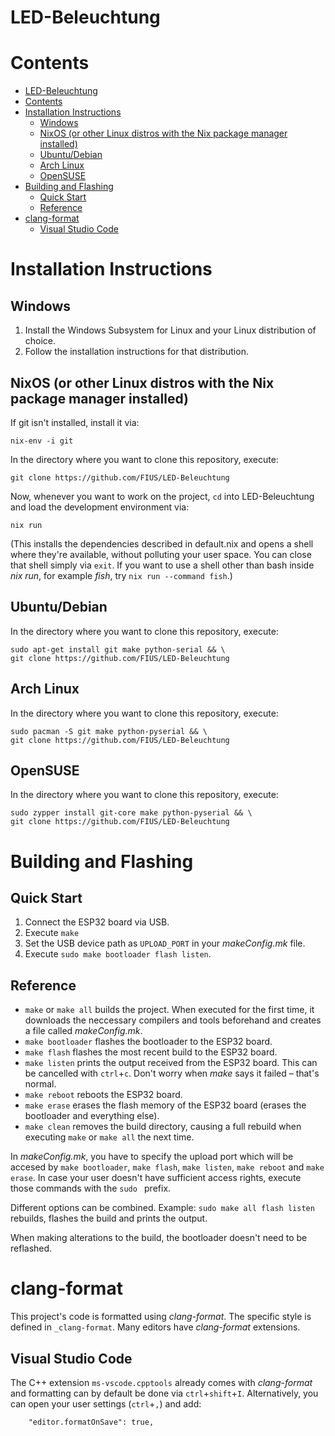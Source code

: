 
# LED-Beleuchtung

# Contents
- [LED-Beleuchtung](#led-beleuchtung)
- [Contents](#contents)
- [Installation Instructions](#installation-instructions)
    - [Windows](#windows)
    - [NixOS (or other Linux distros with the Nix package manager installed)](#nixos-or-other-linux-distros-with-the-nix-package-manager-installed)
    - [Ubuntu/Debian](#ubuntu-debian)
    - [Arch Linux](#arch-linux)
    - [OpenSUSE](#opensuse)
- [Building and Flashing](#building-and-flashing)
    - [Quick Start](#quick-start)
    - [Reference](#reference)
- [clang-format](#clang-format)
    - [Visual Studio Code](#visual-studio-code)

# Installation Instructions

## Windows

1. Install the Windows Subsystem for Linux and your Linux distribution of choice.
2. Follow the installation instructions for that distribution.

## NixOS (or other Linux distros with the Nix package manager installed)

If git isn't installed, install it via:
```
nix-env -i git
```
In the directory where you want to clone this repository, execute:
```
git clone https://github.com/FIUS/LED-Beleuchtung
```
Now, whenever you want to work on the project, `cd` into LED-Beleuchtung and load the development environment via:
```
nix run
```
(This installs the dependencies described in default.nix and opens a shell where they're available, without polluting your user space. You can close that shell simply via `exit`. If you want to use a shell other than bash inside 
*nix run*, for example *fish*, try `nix run --command fish`.)

## Ubuntu/Debian

In the directory where you want to clone this repository, execute:
```
sudo apt-get install git make python-serial && \
git clone https://github.com/FIUS/LED-Beleuchtung
```

## Arch Linux

In the directory where you want to clone this repository, execute:
```
sudo pacman -S git make python-pyserial && \
git clone https://github.com/FIUS/LED-Beleuchtung
```

## OpenSUSE

In the directory where you want to clone this repository, execute:
```
sudo zypper install git-core make python-pyserial && \
git clone https://github.com/FIUS/LED-Beleuchtung
```

# Building and Flashing

## Quick Start
1. Connect the ESP32 board via USB.
2. Execute `make`
3. Set the USB device path as `UPLOAD_PORT` in your *makeConfig.mk* file.
4. Execute `sudo make bootloader flash listen`.

## Reference
- `make` or `make all` builds the project. When executed for the first time, it downloads the neccessary compilers and tools beforehand and creates a file called *makeConfig.mk*.
- `make bootloader` flashes the bootloader to the ESP32 board.
- `make flash` flashes the most recent build to the ESP32 board.
- `make listen` prints the output received from the ESP32 board. This can be cancelled with `ctrl`+`c`. Don't worry when *make* says it failed &ndash; that's normal.
- `make reboot` reboots the ESP32 board.
- `make erase` erases the flash memory of the ESP32 board (erases the bootloader and everything else).
- `make clean` removes the build directory, causing a full rebuild when executing `make` or `make all` the next time.

In *makeConfig.mk*, you have to specify the upload port which will be accesed by `make bootloader`, `make flash`, `make listen`, `make reboot` and `make erase`. In case your user doesn't have sufficient access rights, execute those commands with the `sudo ` prefix.

Different options can be combined. Example: `sudo make all flash listen` rebuilds, flashes the build and prints the output.

When making alterations to the build, the bootloader doesn't need to be reflashed.

# clang-format

This project's code is formatted using *clang-format*. The specific style is defined in `_clang-format`. Many editors have *clang-format* extensions.

## Visual Studio Code

The C++ extension `ms-vscode.cpptools` already comes with *clang-format* and formatting can by default be done via `ctrl`+`shift`+`I`. Alternatively, you can open your user settings (`ctrl`+`,`) and add:

```
    "editor.formatOnSave": true,
```
